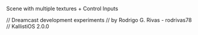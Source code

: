 
Scene with multiple textures + Control Inputs

// Dreamcast development experiments 
// by Rodrigo G. Rivas - rodrivas78
// KallistiOS 2.0.0

